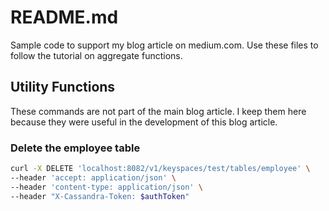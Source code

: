 # README.md

Sample code to support my blog article on medium.com. Use these files to follow the tutorial on aggregate functions.

## Utility Functions

These commands are not part of the main blog article. I keep them here because they were useful in the development of this blog article.

### Delete the employee table

```sh
curl -X DELETE 'localhost:8082/v1/keyspaces/test/tables/employee' \
--header 'accept: application/json' \
--header 'content-type: application/json' \
--header "X-Cassandra-Token: $authToken" 
```
